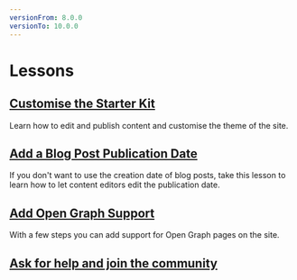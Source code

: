 ```yaml
---
versionFrom: 8.0.0
versionTo: 10.0.0
---
```


# Lessons

## [Customise the Starter Kit](1-Customise-the-Starter-kit/)

Learn how to edit and publish content and customise the theme of the site.

## [Add a Blog Post Publication Date](2-Add-a-Blog-Post-Publication-Date/)

If you don't want to use the creation date of blog posts, take this lesson to learn how to let content editors edit the publication date.

## [Add Open Graph Support](3-Add-Open-Graph/)

With a few steps you can add support for Open Graph pages on the site.

## [Ask for help and join the community](4-Ask-For-Help-and-Join-The-Community/)
